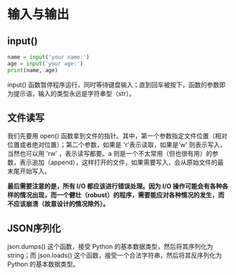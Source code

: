 # 输入与输出

## input()

```python
name = input('your name:')
age = input('your age:')
print(name, age)
```

input() 函数暂停程序运行，同时等待键盘输入；直到回车被按下，函数的参数即为提示语，输入的类型永远是字符串型（str）。

## 文件读写

我们先要用 open() 函数拿到文件的指针。其中，第一个参数指定文件位置（相对位置或者绝对位置）；第二个参数，如果是 'r'表示读取，如果是'w' 则表示写入，当然也可以用 'rw' ，表示读写都要。a 则是一个不太常用（但也很有用）的参数，表示追加（append），这样打开的文件，如果需要写入，会从原始文件的最末尾开始写入。

**最后需要注意的是，所有 I/O 都应该进行错误处理。因为 I/O 操作可能会有各种各样的情况出现，而一个健壮（robust）的程序，需要能应对各种情况的发生，而不应该崩溃（故意设计的情况除外）。**

## JSON序列化

json.dumps() 这个函数，接受 Python 的基本数据类型，然后将其序列化为 string；而 json.loads() 这个函数，接受一个合法字符串，然后将其反序列化为 Python 的基本数据类型。









